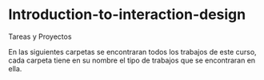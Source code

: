 # Introduction-to-interaction-design
Tareas y Proyectos 

En las siguientes carpetas se encontraran todos los trabajos de este curso, 
cada carpeta tiene en su nombre el tipo de trabajos que se encontraran en ella.
